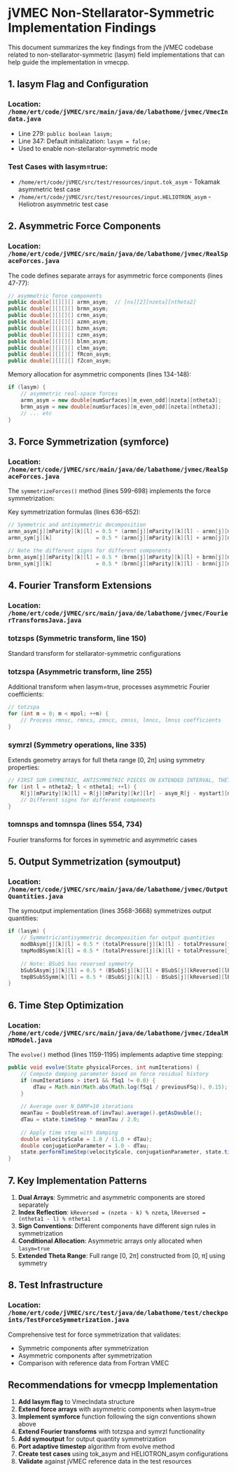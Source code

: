 # jVMEC Non-Stellarator-Symmetric Implementation Findings

This document summarizes the key findings from the jVMEC codebase related to non-stellarator-symmetric (lasym) field implementations that can help guide the implementation in vmecpp.

## 1. lasym Flag and Configuration

### Location: `/home/ert/code/jVMEC/src/main/java/de/labathome/jvmec/VmecIndata.java`
- Line 279: `public boolean lasym;`
- Line 347: Default initialization: `lasym = false;`
- Used to enable non-stellarator-symmetric mode

### Test Cases with lasym=true:
- `/home/ert/code/jVMEC/src/test/resources/input.tok_asym` - Tokamak asymmetric test case
- `/home/ert/code/jVMEC/src/test/resources/input.HELIOTRON_asym` - Heliotron asymmetric test case

## 2. Asymmetric Force Components

### Location: `/home/ert/code/jVMEC/src/main/java/de/labathome/jvmec/RealSpaceForces.java`

The code defines separate arrays for asymmetric force components (lines 47-77):
```java
// asymmetric force components
public double[][][][] armn_asym;  // [ns][2][nzeta][ntheta2]
public double[][][][] brmn_asym;
public double[][][][] crmn_asym;
public double[][][][] azmn_asym;
public double[][][][] bzmn_asym;
public double[][][][] czmn_asym;
public double[][][][] blmn_asym;
public double[][][][] clmn_asym;
public double[][][][] fRcon_asym;
public double[][][][] fZcon_asym;
```

Memory allocation for asymmetric components (lines 134-148):
```java
if (lasym) {
    // asymmetric real-space forces
    armn_asym = new double[numSurfaces][m_even_odd][nzeta][ntheta3];
    brmn_asym = new double[numSurfaces][m_even_odd][nzeta][ntheta3];
    // ... etc
}
```

## 3. Force Symmetrization (symforce)

### Location: `/home/ert/code/jVMEC/src/main/java/de/labathome/jvmec/RealSpaceForces.java`

The `symmetrizeForces()` method (lines 599-698) implements the force symmetrization:

Key symmetrization formulas (lines 636-652):
```java
// Symmetric and antisymmetric decomposition
armn_asym[j][mParity][k][l] = 0.5 * (armn[j][mParity][k][l] - armn[j][mParity][kReversed][lReversed]);
armn_sym[j][k]              = 0.5 * (armn[j][mParity][k][l] + armn[j][mParity][kReversed][lReversed]);

// Note the different signs for different components
brmn_asym[j][mParity][k][l] = 0.5 * (brmn[j][mParity][k][l] + brmn[j][mParity][kReversed][lReversed]);
brmn_sym[j][k]              = 0.5 * (brmn[j][mParity][k][l] - brmn[j][mParity][kReversed][lReversed]);
```

## 4. Fourier Transform Extensions

### Location: `/home/ert/code/jVMEC/src/main/java/de/labathome/jvmec/FourierTransformsJava.java`

### totzsps (Symmetric transform, line 150)
Standard transform for stellarator-symmetric configurations

### totzspa (Asymmetric transform, line 255)
Additional transform when lasym=true, processes asymmetric Fourier coefficients:
```java
// totzspa
for (int m = 0; m < mpol; ++m) {
    // Process rmnsc, rmncs, zmncc, zmnss, lmncc, lmnss coefficients
}
```

### symrzl (Symmetry operations, line 335)
Extends geometry arrays for full theta range [0, 2π] using symmetry properties:
```java
// FIRST SUM SYMMETRIC, ANTISYMMETRIC PIECES ON EXTENDED INTERVAL, THETA = [PI,2*PI]
for (int l = ntheta2; l < ntheta1; ++l) {
    R[j][mParity][k][l] = R[j][mParity][kr][lr] - asym_R[j - mystart][mParity][kr][lr];
    // Different signs for different components
}
```

### tomnsps and tomnspa (lines 554, 734)
Fourier transforms for forces in symmetric and asymmetric cases

## 5. Output Symmetrization (symoutput)

### Location: `/home/ert/code/jVMEC/src/main/java/de/labathome/jvmec/OutputQuantities.java`

The symoutput implementation (lines 3568-3668) symmetrizes output quantities:
```java
if (lasym) {
    // Symmetric/antisymmetric decomposition for output quantities
    modBAsym[j][k][l] = 0.5 * (totalPressure[j][k][l] - totalPressure[j][kReversed][lReversed]);
    tmpModBSymm[k][l] = 0.5 * (totalPressure[j][k][l] + totalPressure[j][kReversed][lReversed]);
    
    // Note: BSubS has reversed symmetry
    bSubSAsym[j][k][l] = 0.5 * (BSubS[j][k][l] + BSubS[j][kReversed][lReversed]);
    tmpBSubSSymm[k][l] = 0.5 * (BSubS[j][k][l] - BSubS[j][kReversed][lReversed]);
}
```

## 6. Time Step Optimization

### Location: `/home/ert/code/jVMEC/src/main/java/de/labathome/jvmec/IdealMHDModel.java`

The `evolve()` method (lines 1159-1195) implements adaptive time stepping:
```java
public void evolve(State physicalForces, int numIterations) {
    // Compute damping parameter based on force residual history
    if (numIterations > iter1 && fSq1 != 0.0) {
        dTau = Math.min(Math.abs(Math.log(fSq1 / previousFSq)), 0.15);
    }
    
    // Average over N_DAMP=10 iterations
    meanTau = DoubleStream.of(invTau).average().getAsDouble();
    dTau = state.timeStep * meanTau / 2.0;
    
    // Apply time step with damping
    double velocityScale = 1.0 / (1.0 + dTau);
    double conjugationParameter = 1.0 - dTau;
    state.performTimeStep(velocityScale, conjugationParameter, state.timeStep, physicalForces);
}
```

## 7. Key Implementation Patterns

1. **Dual Arrays**: Symmetric and asymmetric components are stored separately
2. **Index Reflection**: `kReversed = (nzeta - k) % nzeta`, `lReversed = (ntheta1 - l) % ntheta1`
3. **Sign Conventions**: Different components have different sign rules in symmetrization
4. **Conditional Allocation**: Asymmetric arrays only allocated when `lasym=true`
5. **Extended Theta Range**: Full range [0, 2π] constructed from [0, π] using symmetry

## 8. Test Infrastructure

### Location: `/home/ert/code/jVMEC/src/test/java/de/labathome/test/checkpoints/TestForceSymmetrization.java`

Comprehensive test for force symmetrization that validates:
- Symmetric components after symmetrization
- Asymmetric components after symmetrization
- Comparison with reference data from Fortran VMEC

## Recommendations for vmecpp Implementation

1. **Add lasym flag** to VmecIndata structure
2. **Extend force arrays** with asymmetric components when lasym=true
3. **Implement symforce** function following the sign conventions shown above
4. **Extend Fourier transforms** with totzspa and symrzl functionality
5. **Add symoutput** for output quantity symmetrization
6. **Port adaptive timestep** algorithm from evolve method
7. **Create test cases** using tok_asym and HELIOTRON_asym configurations
8. **Validate** against jVMEC reference data in the test resources